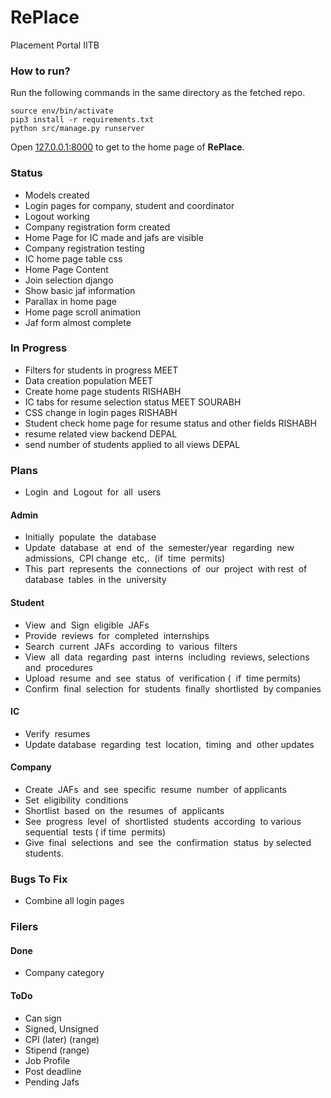 # RePlace
Placement Portal IITB
### How to run?
Run the following commands in the same directory as the fetched repo.
```
source env/bin/activate
pip3 install -r requirements.txt
python src/manage.py runserver
```
Open [127.0.0.1:8000](http://127.0.0.1:8000/replace) to get to the home page of **RePlace**.


### Status
- Models created
- Login pages for company, student and coordinator 
- Logout working
- Company registration form created
- Home Page for IC made and jafs are visible
- Company registration testing 
- IC home page table css 
- Home Page Content
- Join selection django	
- Show basic jaf information 
- Parallax in home page
- Home page scroll animation
- Jaf form almost complete
 
### In Progress
- Filters for students in progress 		MEET
- Data creation population				MEET
- Create home page students				RISHABH
- IC tabs for resume selection status 	MEET SOURABH
- CSS change in login pages 			RISHABH
- Student check home page for resume status and other fields RISHABH 
- resume related view backend 			DEPAL
- send number of students applied to all views DEPAL

### Plans 
- Login​ ​ and​ ​ Logout​ ​ for​ ​ all​ ​ users

#### Admin
- Initially​ ​ populate​ ​ the​ ​ database
- Update​ ​ database​ ​ at​ ​ end​ ​ of​ ​ the​ ​ semester/year​ ​ regarding​ ​ new​ ​ admissions,​ ​ CPI change​ ​ etc,.​ ​ (if​ ​ time​ ​ permits)
- This​ ​ part​ ​ represents​ ​ the​ ​ connections​ ​ of​ ​ our​ ​ project​ ​ with​ ​ rest​ ​ of​ ​ database​ ​ tables​ ​ in the​ ​ university

#### Student
- View​ ​ and​ ​ Sign​ ​ eligible​ ​ JAFs
- Provide​ ​ reviews​ ​ for​ ​ completed​ ​ internships
- Search​ ​ current​ ​ JAFs​ ​ according​ ​ to​ ​ various​ ​ filters
- View​ ​ all​ ​ data​ ​ regarding​ ​ past​ ​ interns​ ​ including​ ​ reviews,​ ​ selections​ ​ and​ ​ procedures
- Upload​ ​ resume​ ​ and​ ​ see​ ​ status​ ​ of​ ​ verification​ ( ​ if​ ​ time​ ​ permits)
- Confirm​ ​ final​ ​ selection​ ​ for​ ​ students​ ​ finally​ ​ shortlisted​ ​ by​ ​ companies


#### IC
- Verify​ ​ resumes
- Update​ database​ ​ regarding​ ​ test​ ​ location,​ ​ timing​ ​ and​ ​ other​ ​ updates

#### Company
- Create​ ​ JAFs​ ​ and​ ​ see​ ​ specific​ ​ resume​ ​ number​ ​ of​ ​ applicants
- Set​ ​ eligibility​ ​ conditions
- Shortlist​ ​ based​ ​ on​ ​ the​ ​ resumes​ ​ of​ ​ applicants
- See​ ​ progress​ ​ level​ ​ of​ ​ shortlisted​ ​ students​ ​ according​ ​ to​ ​ various​ ​ sequential​ ​ tests​ ( ​if time​ ​ permits)
- Give​ ​ final​ ​ selections​ ​ and​ ​ see​ ​ the​ ​ confirmation​ ​ status​ ​ by​ ​ selected​ ​ students.

### Bugs To Fix
- Combine all login pages

### Filers 

#### Done
- Company category

#### ToDo
- Can sign
- Signed, Unsigned
- CPI (later) (range)
- Stipend (range)
- Job Profile
- Post deadline
- Pending Jafs
